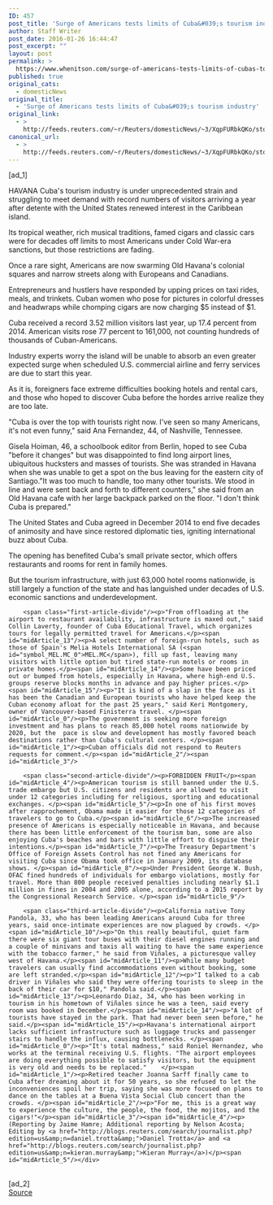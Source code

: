 ```yaml
---
ID: 457
post_title: 'Surge of Americans tests limits of Cuba&#039;s tourism industry'
author: Staff Writer
post_date: 2016-01-26 16:44:47
post_excerpt: ""
layout: post
permalink: >
  https://www.whenitson.com/surge-of-americans-tests-limits-of-cubas-tourism-industry/
published: true
original_cats:
  - domesticNews
original_title:
  - 'Surge of Americans tests limits of Cuba&#039;s tourism industry'
original_link:
  - >
    http://feeds.reuters.com/~r/Reuters/domesticNews/~3/XqpFURbkQKo/story01.htm
canonical_url:
  - >
    http://feeds.reuters.com/~r/Reuters/domesticNews/~3/XqpFURbkQKo/story01.htm
---
```

 [ad_1]
<br><div id="articleText">
<span id="midArticle_start"/>

<span id="midArticle_0"/><span class="focusParagraph" readability="4"><p><span class="articleLocation">HAVANA</span> Cuba's tourism industry is under unprecedented strain and struggling to meet demand with record numbers of visitors arriving a year after detente with the United States renewed interest in the Caribbean island. </p></span><span id="midArticle_1"/><p>Its tropical weather, rich musical traditions, famed cigars  and classic cars were for decades off limits to most Americans under Cold War-era sanctions, but those restrictions are fading.</p><span id="midArticle_2"/><p>Once a rare sight, Americans are now swarming Old Havana's colonial squares and narrow streets along with Europeans and Canadians. </p><span id="midArticle_3"/><p>Entrepreneurs and hustlers have responded by upping prices on taxi rides, meals, and trinkets. Cuban women who pose for pictures in colorful dresses and headwraps while chomping cigars are now charging $5 instead of $1.</p><span id="midArticle_4"/><p>Cuba received a record 3.52 million visitors last year, up 17.4 percent from 2014. American visits rose 77 percent to 161,000, not counting hundreds of thousands of Cuban-Americans.</p><span id="midArticle_5"/><p>Industry experts worry the island will be unable to absorb an even greater expected surge when scheduled U.S. commercial airline and ferry services are due to start this year. </p><span id="midArticle_6"/><p>As it is, foreigners face extreme difficulties booking hotels and rental cars, and those who hoped to discover Cuba before the hordes arrive realize they are too late.</p><span id="midArticle_7"/><p>"Cuba is over the top with tourists right now. I've seen so many Americans, it's not even funny," said Ana Fernandez, 44, of  Nashville, Tennessee.</p><span id="midArticle_8"/><p>Gisela Hoiman, 46, a schoolbook editor from Berlin, hoped to see Cuba "before it changes" but was disappointed to find long airport lines, ubiquitous hucksters and masses of tourists. She was stranded in Havana when she was unable to get a spot on the   bus leaving for the eastern city of Santiago."It was too much to handle, too many other tourists. We stood in line and were sent back and forth to different counters," she said from an Old Havana cafe with her large backpack parked on the floor. "I don't think Cuba is prepared."</p><span id="midArticle_9"/><p>The United States and Cuba agreed in December 2014 to end five decades of animosity and have since restored diplomatic ties, igniting international buzz about Cuba.</p><span id="midArticle_10"/><p>The opening has benefited Cuba's small private sector, which offers restaurants and rooms for rent in family homes. </p><span id="midArticle_11"/><p>But the tourism infrastructure, with just 63,000 hotel rooms nationwide, is still largely a function of the state and has languished under decades of U.S. economic sanctions and underdevelopment.</p><span id="midArticle_12"/>
        
        <span class="first-article-divide"/><p>"From offloading at the airport to restaurant availability, infrastructure is maxed out," said Collin Laverty, founder of Cuba Educational Travel, which organizes tours for legally permitted travel for Americans.</p><span id="midArticle_13"/><p>A select number of foreign-run hotels, such as those of Spain's Melia Hotels International SA (<span id="symbol_MEL.MC_0">MEL.MC</span>), fill up fast, leaving many visitors with little option but tired state-run motels or rooms in private homes.</p><span id="midArticle_14"/><p>Some have been priced out or bumped from hotels, especially in Havana, where high-end U.S. groups reserve blocks months in advance and pay higher prices.</p><span id="midArticle_15"/><p>"It is kind of a slap in the face as it has been the Canadian and European tourists who have helped keep the Cuban economy afloat for the past 25 years," said Keri Montgomery, owner of Vancouver-based Finisterra travel. </p><span id="midArticle_0"/><p>The government is seeking more foreign investment and has plans to reach 85,000 hotel rooms nationwide by 2020, but the  pace is slow and development has mostly favored beach destinations rather than Cuba's cultural centers. </p><span id="midArticle_1"/><p>Cuban officials did not respond to Reuters requests for comment.</p><span id="midArticle_2"/><span id="midArticle_3"/>
        
        <span class="second-article-divide"/><p>FORBIDDEN FRUIT</p><span id="midArticle_4"/><p>American tourism is still banned under the U.S. trade embargo but U.S. citizens and residents are allowed to visit  under 12 categories including for religious, sporting and educational exchanges. </p><span id="midArticle_5"/><p>In one of his first moves after rapprochement, Obama made it easier for those 12 categories of travelers to go to Cuba.</p><span id="midArticle_6"/><p>The increased presence of Americans is especially noticeable in Havana, and because there has been little enforcement of the tourism ban, some are also enjoying Cuba's beaches and bars with little effort to disguise their intentions.</p><span id="midArticle_7"/><p>The Treasury Department's Office of Foreign Assets Control has not fined any Americans for visiting Cuba since Obama took office in January 2009, its database shows. </p><span id="midArticle_8"/><p>Under President George W. Bush, OFAC fined hundreds of individuals for embargo violations, mostly for travel. More than 800 people received penalties including nearly $1.1 million in fines in 2004 and 2005 alone, according to a 2015 report by the Congressional Research Service. </p><span id="midArticle_9"/>
        
        <span class="third-article-divide"/><p>California native Tony Pandola, 33, who has been leading Americans around Cuba for three years, said once-intimate experiences are now plagued by crowds. </p><span id="midArticle_10"/><p>"On this really beautiful, quiet farm there were six giant tour buses with their diesel engines running and a couple of minivans and taxis all waiting to have the same experience with the tobacco farmer," he said from Viñales, a picturesque valley west of Havana.</p><span id="midArticle_11"/><p>While many budget travelers can usually find accommodations even without booking, some are left stranded.</p><span id="midArticle_12"/><p>"I talked to a cab driver in Viñales who said they were offering tourists to sleep in the back of their car for $10," Pandola said.</p><span id="midArticle_13"/><p>Leonardo Diaz, 34, who has been working in tourism in his hometown of Viñales since he was a teen, said every room was booked in December.</p><span id="midArticle_14"/><p>"A lot of tourists have stayed in the park. That had never been seen before," he said.</p><span id="midArticle_15"/><p>Havana's international airport lacks sufficient infrastructure such as luggage trucks and passenger stairs to handle the influx, causing bottlenecks. </p><span id="midArticle_0"/><p>"It's total madness," said Roniel Hernandez, who works at the terminal receiving U.S. flights. "The airport employees are doing everything possible to satisfy visitors, but the equipment is very old and needs to be replaced."    </p><span id="midArticle_1"/><p>Retired teacher Joanna Sarff finally came to Cuba after dreaming about it for 50 years, so she refused to let the inconveniences spoil her trip, saying she was more focused on plans to dance on the tables at a Buena Vista Social Club concert than the crowds. </p><span id="midArticle_2"/><p>"For me, this is a great way to experience the culture, the people, the food, the mojitos, and the cigars!"</p><span id="midArticle_3"/><span id="midArticle_4"/><p> (Reporting by Jaime Hamre; Additional reporting by Nelson Acosta; Editing by <a href="http://blogs.reuters.com/search/journalist.php?edition=us&amp;n=daniel.trotta&amp;">Daniel Trotta</a> and <a href="http://blogs.reuters.com/search/journalist.php?edition=us&amp;n=kieran.murray&amp;">Kieran Murray</a>)</p><span id="midArticle_5"/></div>
<br>[ad_2]
<br><a href="http://feeds.reuters.com/~r/Reuters/domesticNews/~3/XqpFURbkQKo/story01.htm">Source </a>